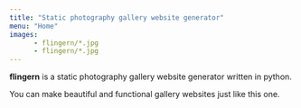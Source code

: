 ```yaml
---
title: "Static photography gallery website generator"
menu: "Home"
images: 
      - flingern/*.jpg
      - flingern/*.jpg
---
```


**flingern** is a static photography gallery website generator written in python.

You can make beautiful and functional gallery websites just like this one.
